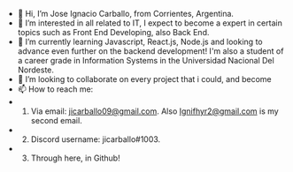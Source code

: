 - 👋 Hi, I’m Jose Ignacio Carballo, from Corrientes, Argentina.
- 👀 I’m interested in all related to IT, I expect to become a expert in certain topics such as Front End Developing, also Back End. 
- 🌱 I’m currently learning Javascript, React.js, Node.js and looking to advance even further on the backend development! I'm also a student of a career grade in Information Systems in the Universidad Nacional Del Nordeste.
- 💞️ I’m looking to collaborate on every project that i could, and become 
- 📫 How to reach me: 
- 1) Via email: jicarballo09@gmail.com. Also Ignifhyr2@gmail.com is my second email.
- 2) Discord username: jicarballo#1003.
- 3) Through here, in Github!


<!---
jicalx/jicalx is a ✨ special ✨ repository because its `README.md` (this file) appears on your GitHub profile.
You can click the Preview link to take a look at your changes.
--->
